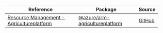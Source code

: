 | Reference | Package | Source |
|---|---|---|
|[Resource Management - Agricultureplatform](arm-agricultureplatform-readme.md)|[@azure/arm-agricultureplatform](https://www.npmjs.com/package/@azure/arm-agricultureplatform)|[GitHub](https://github.com/Azure/azure-sdk-for-js/blob/main/sdk/agricultureplatform/arm-agricultureplatform)|
